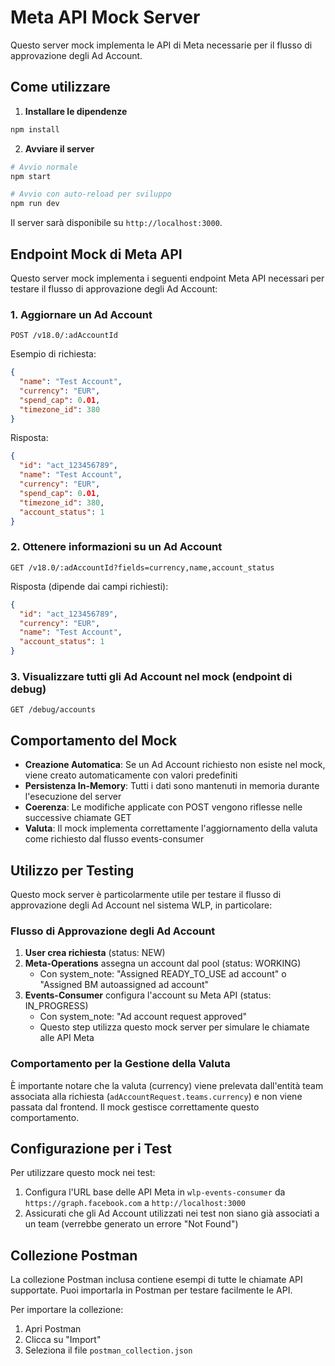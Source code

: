 # Meta API Mock Server

Questo server mock implementa le API di Meta necessarie per il flusso di approvazione degli Ad Account.

## Come utilizzare

1. **Installare le dipendenze**

```bash
npm install
```

2. **Avviare il server**

```bash
# Avvio normale
npm start

# Avvio con auto-reload per sviluppo
npm run dev
```

Il server sarà disponibile su `http://localhost:3000`.

## Endpoint Mock di Meta API

Questo server mock implementa i seguenti endpoint Meta API necessari per testare il flusso di approvazione degli Ad Account:

### 1. Aggiornare un Ad Account

```
POST /v18.0/:adAccountId
```

Esempio di richiesta:
```json
{
  "name": "Test Account",
  "currency": "EUR",
  "spend_cap": 0.01,
  "timezone_id": 380
}
```

Risposta:
```json
{
  "id": "act_123456789",
  "name": "Test Account",
  "currency": "EUR",
  "spend_cap": 0.01,
  "timezone_id": 380,
  "account_status": 1
}
```

### 2. Ottenere informazioni su un Ad Account

```
GET /v18.0/:adAccountId?fields=currency,name,account_status
```

Risposta (dipende dai campi richiesti):
```json
{
  "id": "act_123456789",
  "currency": "EUR",
  "name": "Test Account",
  "account_status": 1
}
```

### 3. Visualizzare tutti gli Ad Account nel mock (endpoint di debug)

```
GET /debug/accounts
```

## Comportamento del Mock

- **Creazione Automatica**: Se un Ad Account richiesto non esiste nel mock, viene creato automaticamente con valori predefiniti
- **Persistenza In-Memory**: Tutti i dati sono mantenuti in memoria durante l'esecuzione del server
- **Coerenza**: Le modifiche applicate con POST vengono riflesse nelle successive chiamate GET
- **Valuta**: Il mock implementa correttamente l'aggiornamento della valuta come richiesto dal flusso events-consumer

## Utilizzo per Testing

Questo mock server è particolarmente utile per testare il flusso di approvazione degli Ad Account nel sistema WLP, in particolare:

### Flusso di Approvazione degli Ad Account

1. **User crea richiesta** (status: NEW)
2. **Meta-Operations** assegna un account dal pool (status: WORKING)
   - Con system_note: "Assigned READY_TO_USE ad account" o "Assigned BM autoassigned ad account"
3. **Events-Consumer** configura l'account su Meta API (status: IN_PROGRESS)
   - Con system_note: "Ad account request approved"
   - Questo step utilizza questo mock server per simulare le chiamate alle API Meta

### Comportamento per la Gestione della Valuta

È importante notare che la valuta (currency) viene prelevata dall'entità team associata alla richiesta (`adAccountRequest.teams.currency`) e non viene passata dal frontend. Il mock gestisce correttamente questo comportamento.

## Configurazione per i Test

Per utilizzare questo mock nei test:

1. Configura l'URL base delle API Meta in `wlp-events-consumer` da `https://graph.facebook.com` a `http://localhost:3000`
2. Assicurati che gli Ad Account utilizzati nei test non siano già associati a un team (verrebbe generato un errore "Not Found")

## Collezione Postman

La collezione Postman inclusa contiene esempi di tutte le chiamate API supportate. Puoi importarla in Postman per testare facilmente le API.

Per importare la collezione:
1. Apri Postman
2. Clicca su "Import"
3. Seleziona il file `postman_collection.json`
